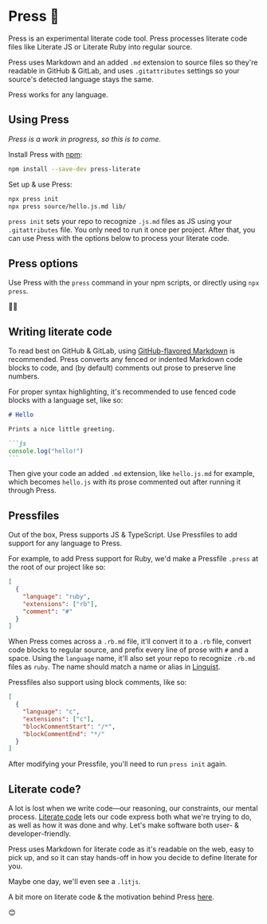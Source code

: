 # Press 💌

Press is an experimental literate code tool. Press processes literate code files like Literate JS or Literate Ruby into regular source.

Press uses Markdown and an added `.md` extension to source files so they're readable in GitHub & GitLab, and uses `.gitattributes` settings so your source's detected language stays the same.

Press works for any language.

## Using Press

*Press is a work in progress, so this is to come.*

Install Press with [npm](https://www.npmjs.com/get-npm):

```bash
npm install --save-dev press-literate
```

Set up & use Press:

```bash
npx press init
npx press source/hello.js.md lib/
```

`press init` sets your repo to recognize `.js.md` files as JS using your `.gitattributes` file. You only need to run it once per project. After that, you can use Press with the options below to process your literate code.

## Press options

Use Press with the `press` command in your npm scripts, or directly using `npx press`.

💁‍♂️

## Writing literate code

To read best on GitHub & GitLab, using [GitHub-flavored Markdown](https://guides.github.com/features/mastering-markdown/) is recommended. Press converts any fenced or indented Markdown code blocks to code, and (by default) comments out prose to preserve line numbers.

For proper syntax highlighting, it's recommended to use fenced code blocks with a language set, like so:

~~~markdown
# Hello

Prints a nice little greeting.

```js
console.log("hello!")
```
~~~

Then give your code an added `.md` extension, like `hello.js.md` for example, which becomes `hello.js` with its prose commented out after running it through Press.

## Pressfiles

Out of the box, Press supports JS & TypeScript. Use Pressfiles to add support for any language to Press.

For example, to add Press support for Ruby, we'd make a Pressfile `.press` at the root of our project like so:

```json
[
  {
    "language": "ruby",
    "extensions": ["rb"],
    "comment": "#"
  }
]
```

When Press comes across a `.rb.md` file, it'll convert it to a `.rb` file, convert code blocks to regular source, and prefix every line of prose with `#` and a space. Using the `language` name, it'll also set your repo to recognize `.rb.md` files as `ruby`. The name should match a name or alias in [Linguist](https://github.com/github/linguist/blob/master/lib/linguist/languages.yml).

Pressfiles also support using block comments, like so:

```json
[
  {
    "language": "c",
    "extensions": ["c"],
    "blockCommentStart": "/*",
    "blockCommentEnd": "*/"
  }
]
```

After modifying your Pressfile, you'll need to run `press init` again.

## Literate code?

A lot is lost when we write code—our reasoning, our constraints, our mental process. [Literate code](https://en.wikipedia.org/wiki/Literate_programming) lets our code express both what we're trying to do, as well as how it was done and why. Let's make software both user- & developer-friendly.

Press uses Markdown for literate code as it's readable on the web, easy to pick up, and so it can stay hands-off in how you decide to define literate for you.

Maybe one day, we'll even see a `.litjs`.

A bit more on literate code & the motivation behind Press [here](LITERATE.md).

😊

